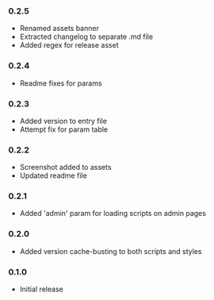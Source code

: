 ### 0.2.5

- Renamed assets banner
- Extracted changelog to separate .md file
- Added regex for release asset

### 0.2.4

- Readme fixes for params

### 0.2.3

- Added version to entry file
- Attempt fix for param table

### 0.2.2

- Screenshot added to assets
- Updated readme file

### 0.2.1

- Added 'admin' param for loading scripts on admin pages

### 0.2.0

- Added version cache-busting to both scripts and styles

### 0.1.0

- Initial release
